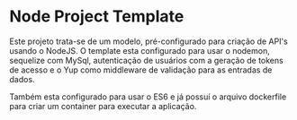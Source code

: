 # Node Project Template

Este projeto trata-se de um modelo, pré-configurado para criação de API's usando o NodeJS. O template esta configurado para usar o nodemon, sequelize com MySql, autenticação de usuários com a geração de tokens de acesso e o Yup como middleware de validação para as entradas de dados.

Também esta configurado para usar o ES6 e já possuí o arquivo dockerfile para criar um container para executar a aplicação.